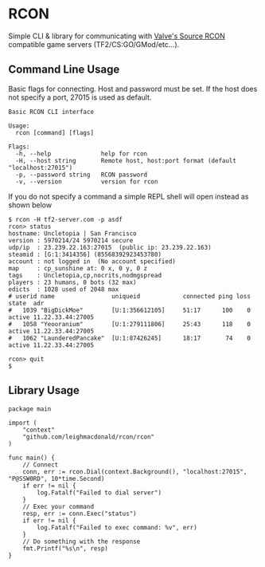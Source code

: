 # RCON

Simple CLI & library for communicating with [Valve's Source RCON](https://developer.valvesoftware.com/wiki/Source_RCON_Protocol) 
compatible game servers (TF2/CS:GO/GMod/etc...).

## Command Line Usage

Basic flags for connecting. Host and password must be set. If the host does not specify a port, 27015 is used as default.

    Basic RCON CLI interface
    
    Usage:
      rcon [command] [flags]
    
    Flags:
      -h, --help              help for rcon
      -H, --host string       Remote host, host:port format (default "localhost:27015")
      -p, --password string   RCON password
      -v, --version           version for rcon

If you do not specify a command a simple REPL shell will open instead as shown below    

    $ rcon -H tf2-server.com -p asdf       
    rcon> status
    hostname: Uncletopia | San Francisco
    version : 5970214/24 5970214 secure
    udp/ip  : 23.239.22.163:27015  (public ip: 23.239.22.163)
    steamid : [G:1:3414356] (85568392923453780)
    account : not logged in  (No account specified)
    map     : cp_sunshine at: 0 x, 0 y, 0 z
    tags    : Uncletopia,cp,nocrits,nodmgspread
    players : 23 humans, 0 bots (32 max)
    edicts  : 1028 used of 2048 max
    # userid name                uniqueid            connected ping loss state  adr
    #   1039 "BigDickMoe"        [U:1:356612105]     51:17      100    0 active 11.22.33.44:27005
    #   1058 "Yeooranium"        [U:1:279111806]     25:43      118    0 active 11.22.33.44:27005
    #   1062 "LaunderedPancake"  [U:1:87426245]      18:17       74    0 active 11.22.33.44:27005
    
    rcon> quit
    $
    
## Library Usage

    package main
    
    import (
        "context"
        "github.com/leighmacdonald/rcon/rcon"
    )
    
    func main() {
        // Connect
        conn, err := rcon.Dial(context.Background(), "localhost:27015", "P@SSW0RD", 10*time.Second)
        if err != nil {
            log.Fatalf("Failed to dial server")
        }
        // Exec your command
        resp, err := conn.Exec("status")
        if err != nil {
            log.Fatalf("Failed to exec command: %v", err)
        }
        // Do something with the response
        fmt.Printf("%s\n", resp)
    }

